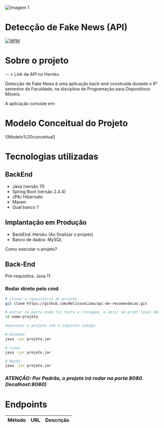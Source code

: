 ![Imagem 1](https://www.pmg-ssi.com/wp-content/uploads/2019/08/Fake-news.jpg)

# Detecção de Fake News (API)
[![NPM](https://img.shields.io/npm/l/react)](https://github.com/WelissonLima/api-de-recomendacao/blob/master/LICENSE)


# Sobre o projeto

-- > Link da API  no Heroku 

 Detecção de Fake News é uma aplicação back-end construída durante o 6° semestre da Faculdade, na disciplina de Programação para Dispositivos Móveis.

A aplicação consiste em:

# Modelo Conceitual do Projeto
![Modelo%20conceitual]

# Tecnologias utilizadas 

## BackEnd
- Java (versão 11)
-  Spring Boot (versão 2.4.4)
-  JPA/ Hibernate
-  Maven
-  Qual banco ?

## Implantação em Produção
- BackEnd: Heroku (Ao finalizar o projeto)
- Banco de dados: MySQL

Como executar o projeto?

## Back-End
Pré-requisitos: Java 11

### Rodar direto pelo cmd

```bash
# clonar o repositório do projeto
git clone https://github.com/WelissonLima/api-de-recomendacao.git

# entrar na pasta onde foi feita a clonagem, e abrir um promt local dentro do projeto (git bash - pra quem tem)
cd nome-projeto

#executar o projeto com o seguinte código:

# Windows
java -jar projeto.jar

# Linux
java -jar projeto.jar

# MacOS
java -jar projeto.jar

```
### <i>ATENÇÃO: Por Padrão, o projeto irá rodar na porta 8080. (localhost:8080)</i>




# <b>Endpoints</b>

| Método  |  URL  | Descrição  |
| ------------------- | ------------------- | -------------------- |
